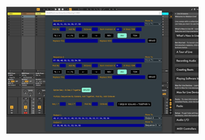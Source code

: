 ![alt_image](https://github.com/nathanfenoglio/Juce-Midi-VST3-Plugin-Multi-Sequence-Manipulator/blob/master/images/screenshot_1.jpg)